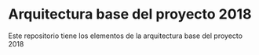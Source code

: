 # Arquitectura base del proyecto 2018

Este repositorio tiene los elementos de la arquitectura base del proyecto 2018
